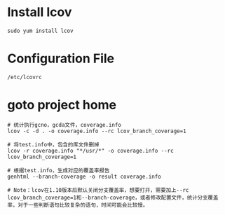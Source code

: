 # Install lcov
```
sudo yum install lcov
```
# Configuration File
```
/etc/lcovrc
````

# goto project home
```
# 统计执行gcno，gcda文件，coverage.info
lcov -c -d . -o coverage.info --rc lcov_branch_coverage=1

# 将test.info中，包含的库文件删掉
lcov -r coverage.info "*/usr/*" -o coverage.info --rc lcov_branch_coverage=1

# 根据test.info，生成对应的覆盖率报告
genhtml --branch-coverage -o result coverage.info 

# Note：lcov在1.10版本后默认关闭分支覆盖率，想要打开，需要加上--rc lcov_branch_coverage=1和--branch-coverage，或者修改配置文件，统计分支覆盖率，对于一些判断语句比较复杂的语句，时间可能会比较慢。

```
